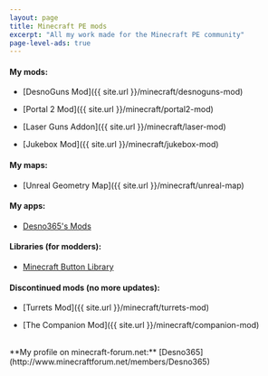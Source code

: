 ```yaml
---
layout: page
title: Minecraft PE mods
excerpt: "All my work made for the Minecraft PE community"
page-level-ads: true
---
```


#### My mods:

* [DesnoGuns Mod]({{ site.url }}/minecraft/desnoguns-mod)

* [Portal 2 Mod]({{ site.url }}/minecraft/portal2-mod)

* [Laser Guns Addon]({{ site.url }}/minecraft/laser-mod)

* [Jukebox Mod]({{ site.url }}/minecraft/jukebox-mod)

#### My maps:

* [Unreal Geometry Map]({{ site.url }}/minecraft/unreal-map)

#### My apps:

* [Desno365's Mods](https://play.google.com/store/apps/details?id=com.desno365.mods)

#### Libraries (for modders):

* [Minecraft Button Library](https://github.com/Desno365/Minecraft-Button-Library)

#### Discontinued mods (no more updates):

* [Turrets Mod]({{ site.url }}/minecraft/turrets-mod)

* [The Companion Mod]({{ site.url }}/minecraft/companion-mod)

<br>
**My profile on minecraft-forum.net:** [Desno365](http://www.minecraftforum.net/members/Desno365)
